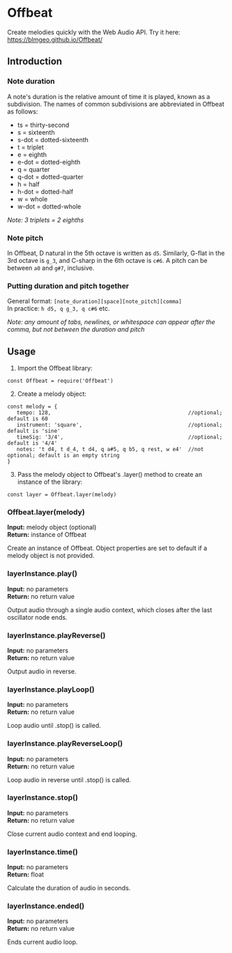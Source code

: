 # Offbeat
Create melodies quickly with the Web Audio API. Try it here: https://blmgeo.github.io/Offbeat/

## Introduction  
### Note duration
A note's duration is the relative amount of time it is played, known as a subdivision. 
The names of common subdivisions are abbreviated in Offbeat as follows:

* ts = thirty-second  
* s = sixteenth  
* s-dot = dotted-sixteenth  
* t = triplet  
* e = eighth  
* e-dot = dotted-eighth    
* q = quarter  
* q-dot = dotted-quarter  
* h = half  
* h-dot = dotted-half   
* w = whole
* w-dot = dotted-whole   

_Note: 3 triplets = 2 eighths_

### Note pitch
In Offbeat, D natural in the 5th octave is written as `d5`. Similarly, G-flat in the 3rd octave is `g_3`, 
and C-sharp in the 6th octave is `c#6`. A pitch can be between `a0` and `g#7`, inclusive.

### Putting duration and pitch together
General format: `[note_duration][space][note_pitch][comma]`   
In practice: `h d5, q g_3, q c#6` etc.

_Note: any amount of tabs, newlines, or whitespace can appear after the comma, but not between the duration and pitch_  

## Usage  
1) Import the Offbeat library:
~~~
const Offbeat = require('Offbeat')
~~~
2) Create a melody object:  
~~~
const melody = {  
   tempo: 128,                                            //optional; default is 60
   instrument: 'square',                                  //optional; default is 'sine'
   timeSig: '3/4',                                        //optional; default is '4/4'
   notes: 't d4, t d_4, t d4, q a#5, q b5, q rest, w e4'  //not optional; default is an empty string
}
~~~
3) Pass the melody object to Offbeat's .layer() method to create an instance of the library:
~~~
const layer = Offbeat.layer(melody) 
~~~
### Offbeat.layer(melody)  
__Input:__ melody object (optional)  
__Return:__ instance of Offbeat  

Create an instance of Offbeat. Object properties are set to default if a melody object is not provided.  

### layerInstance.play()  
__Input:__ no parameters  
__Return:__ no return value  

Output audio through a single audio context, which closes after the last oscillator node ends.

### layerInstance.playReverse()  
__Input:__ no parameters  
__Return:__ no return value  

Output audio in reverse.

### layerInstance.playLoop()
__Input:__ no parameters  
__Return:__ no return value  

Loop audio until .stop() is called.

### layerInstance.playReverseLoop()
__Input:__ no parameters  
__Return:__ no return value  

Loop audio in reverse until .stop() is called.

### layerInstance.stop()  
__Input:__ no parameters  
__Return:__ no return value  

Close current audio context and end looping.

### layerInstance.time()  
__Input:__ no parameters  
__Return:__ float  

Calculate the duration of audio in seconds.

### layerInstance.ended()
__Input:__ no parameters  
__Return:__ no return value 

Ends current audio loop.


